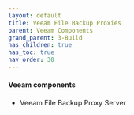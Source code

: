 ```yaml
---
layout: default
title: Veeam File Backup Proxies
parent: Veeam Components
grand_parent: 3-Build
has_children: true
has_toc: true
nav_order: 30
---
```



#### Veeam components
* Veeam File Backup Proxy Server
